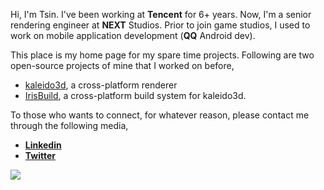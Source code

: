 
Hi, I'm Tsin. I've been working at **Tencent** for 6+ years. Now, I'm a senior rendering engineer at **NEXT** Studios. Prior to join game studios, I used to work on mobile application development (**QQ** Android dev).

This place is my home page for my spare time projects. Following are two open-source projects of mine that I worked on before,

- [kaleido3d](https://github.com/DsoTsin/kaleido3d), a cross-platform renderer
- [IrisBuild](https://github.com/kaleido3d/IrisBuild/), a cross-platform build system for kaleido3d.

To those who wants to connect, for whatever reason, please contact me through the following media,

- [**Linkedin**](https://www.linkedin.com/in/dsotsen/)
- [**Twitter**](https://twitter.com/dsotsen)

![](https://github-readme-stats.vercel.app/api?username=DsoTsin&show_icons=true)
